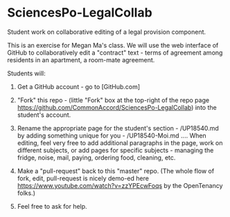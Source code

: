 # SciencesPo-LegalCollab
Student work on collaborative editing of a legal provision component.

This is an exercise for Megan Ma's class.  We will use the web interface of GitHub to collaboratively edit a "contract" text - terms of agreement among residents in an apartment, a room-mate agreement.  

Students will:

1.  Get a GitHub account - go to [GitHub.com]

2.  "Fork" this repo - (little "Fork" box at the top-right of the repo page https://github.com/CommonAccord/SciencesPo-LegalCollab) into the student's account.  

3.  Rename the appropriate page for the student's section - /UP18540.md by adding something unique for you - /UP18540-Moi.md ....  When editing, feel very free to add additional paragraphs in the page, work on different subjects, or add pages for specific subjects - managing the fridge, noise, mail, paying, ordering food, cleaning, etc. 

4. Make a "pull-request" back to this "master" repo.  (The whole flow of fork, edit, pull-request is nicely demo-ed here https://www.youtube.com/watch?v=zzYPEcwFoqs by the OpenTenancy folks.)

5.  Feel free to ask for help.

